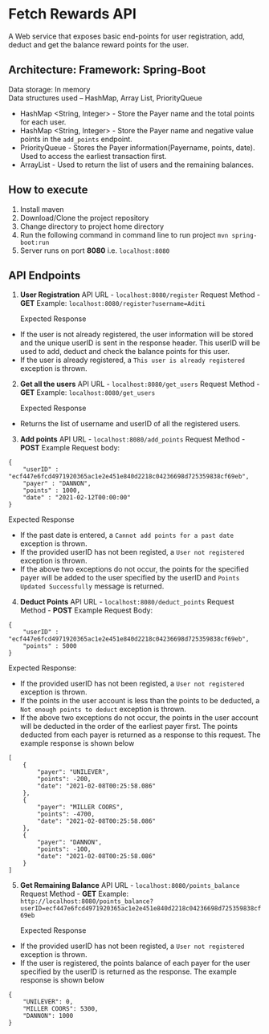 # Fetch Rewards API
A Web service that exposes basic end-points for user registration, add, deduct and get the balance reward points for the user.

## Architecture: Framework: Spring-Boot

Data storage: In memory  
Data structures used – HashMap, Array List, PriorityQueue 
- HashMap <String, Integer> - Store the Payer name and the total points for each user.
- HashMap <String, Integer> - Store the Payer name and negative value points in the `add_points` endpoint.
- PriorityQueue - Stores the Payer information(Payername, points, date). Used to access the earliest transaction first.
- ArrayList - Used to return the list of users and the remaining balances.

## How to execute
1.  Install maven
2.  Download/Clone the project repository
3.  Change directory to project home directory
4.  Run the following command in command line to run project  `mvn spring-boot:run`
5.  Server runs on port  **8080** i.e. `localhost:8080`

## API Endpoints
1. **User Registration**
API URL - `localhost:8080/register` 
Request Method - **GET**
Example:
`localhost:8080/register?username=Aditi`

   Expected Response
  - If the user is not already registered, the user information will be stored and the unique userID is sent in the response header. This userID will be used to add, deduct and check the balance points for this user.
  - If the user is already registered, a `This user is already registered` exception is thrown.

2. **Get all the users**
API URL - `localhost:8080/get_users`
Request Method - **GET**
Example:
`localhost:8080/get_users`

   Expected Response
  - Returns the list of username and userID of all the registered users.

3. **Add points**
API URL - `localhost:8080/add_points`
Request Method - **POST**
Example Request body:
```
{
    "userID" : "ecf447e6fcd4971920365ac1e2e451e840d2218c04236698d725359838cf69eb",
    "payer" : "DANNON",
    "points" : 1000,
    "date" : "2021-02-12T00:00:00"
}
```

   Expected Response
   - If the past date is entered, a `Cannot add points for a past date` exception is thrown.
   - If the provided userID has not been registed, a `User not registered` exception is thrown.
   - If the above two exceptions do not occur, the points for the specified payer will be added to the user specified by the userID and `Points Updated Successfully` message is returned.

4. **Deduct Points**
API URL - `localhost:8080/deduct_points`
Request Method - **POST**
Example Request Body:
```
{
    "userID" : "ecf447e6fcd4971920365ac1e2e451e840d2218c04236698d725359838cf69eb",
    "points" : 5000
}
```

Expected Response:
- If the provided userID has not been registed, a `User not registered` exception is thrown.
- If the points in the user account is less than the points to be deducted, a `Not enough points to deduct` exception is thrown.
- If the above two exceptions do not occur, the points in the user account will be deducted in the order of the earliest payer first. The points deducted from each payer is returned as a response to this request. The example response is shown below
```
[
    {
        "payer": "UNILEVER",
        "points": -200,
        "date": "2021-02-08T00:25:58.086"
    },
    {
        "payer": "MILLER COORS",
        "points": -4700,
        "date": "2021-02-08T00:25:58.086"
    },
    {
        "payer": "DANNON",
        "points": -100,
        "date": "2021-02-08T00:25:58.086"
    }
]
```

5. **Get Remaining Balance**
API URL - `localhost:8080/points_balance`
Request Method - **GET**
Example:
`http://localhost:8080/points_balance?userID=ecf447e6fcd4971920365ac1e2e451e840d2218c04236698d725359838cf69eb`

   Expected Response
  - If the provided userID has not been registed, a `User not registered` exception is thrown.
   - If the user is registered, the points balance of each payer for the user specified by the userID is returned as the response. The example response is shown below
```
{
    "UNILEVER": 0,
    "MILLER COORS": 5300,
    "DANNON": 1000
}
```

